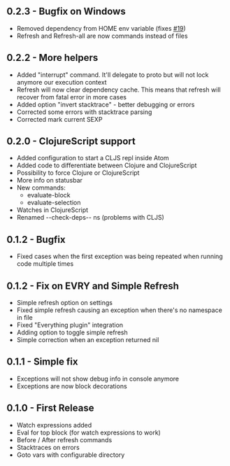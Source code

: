 ## 0.2.3 - Bugfix on Windows
* Removed dependency from HOME env variable (fixes
[#19](https://github.com/mauricioszabo/clojure-plus/issues/19))
* Refresh and Refresh-all are now commands instead of files

## 0.2.2 - More helpers
* Added "interrupt" command. It'll delegate to proto but will not lock anymore our execution context
* Refresh will now clear dependency cache. This means that refresh will recover from fatal error in more cases
* Added option "invert stacktrace" - better debugging or errors
* Corrected some errors with stacktrace parsing
* Corrected mark current SEXP

## 0.2.0 - ClojureScript support
* Added configuration to start a CLJS repl inside Atom
* Added code to differentiate between Clojure and ClojureScript
* Possibility to force Clojure or ClojureScript
* More info on statusbar
* New commands:
  * evaluate-block
  * evaluate-selection
* Watches in ClojureScript
* Renamed --check-deps-- ns (problems with CLJS)

## 0.1.2 - Bugfix
* Fixed cases when the first exception was being repeated when running code multiple times

## 0.1.2 - Fix on EVRY and Simple Refresh
* Simple refresh option on settings
* Fixed simple refresh causing an exception when there's no namespace in file
* Fixed "Everything plugin" integration
* Adding option to toggle simple refresh
* Simple correction when an exception returned nil

## 0.1.1 - Simple fix
* Exceptions will not show debug info in console anymore
* Exceptions are now block decorations

## 0.1.0 - First Release
* Watch expressions added
* Eval for top block (for watch expressions to work)
* Before / After refresh commands
* Stacktraces on errors
* Goto vars with configurable directory
